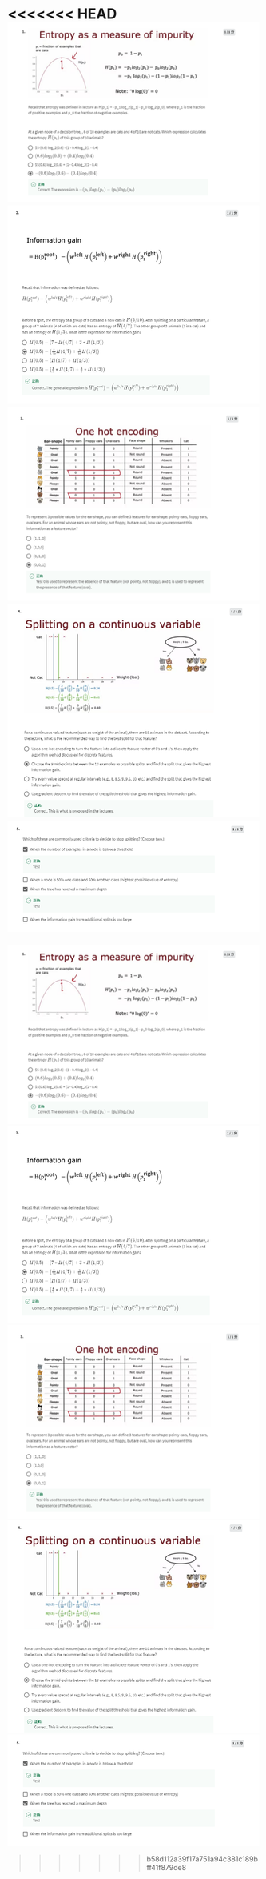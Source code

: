 <<<<<<< HEAD
![](1.png)
![](2.png)
![](3.png)
![](4.png)
![](5.png)
=======
![](1.png)
![](2.png)
![](3.png)
![](4.png)
![](5.png)
>>>>>>> b58d112a39f17a751a94c381c189bff41f879de8
